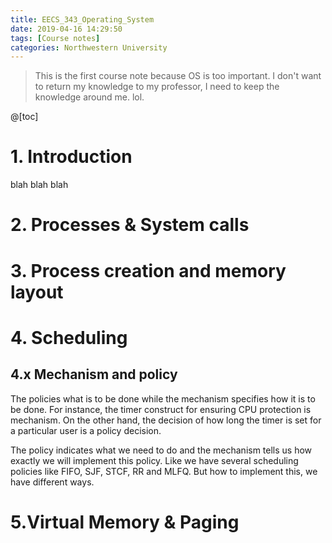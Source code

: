 ```yaml
---
title: EECS_343_Operating_System
date: 2019-04-16 14:29:50
tags: [Course notes]
categories: Northwestern University
---
```


> This is the first course note because OS is too important. I don't want to return my knowledge to my professor, I need to keep the knowledge around me. lol.

<!--more-->

@[toc]

# 1. Introduction

blah blah blah

# 2. Processes & System calls

# 3. Process creation and memory layout

# 4. Scheduling

## 4.x Mechanism and policy

The policies what is to be done while the mechanism specifies how it is to be done. For instance, the timer construct for ensuring CPU protection is mechanism. On the other hand, the decision of how long the timer is set for a particular user is a policy decision.

The policy indicates what we need to do and the mechanism tells us how exactly we will implement this policy. Like we have several scheduling policies like FIFO, SJF, STCF, RR and MLFQ. But how to implement this, we have different ways.

# 5.Virtual Memory & Paging

